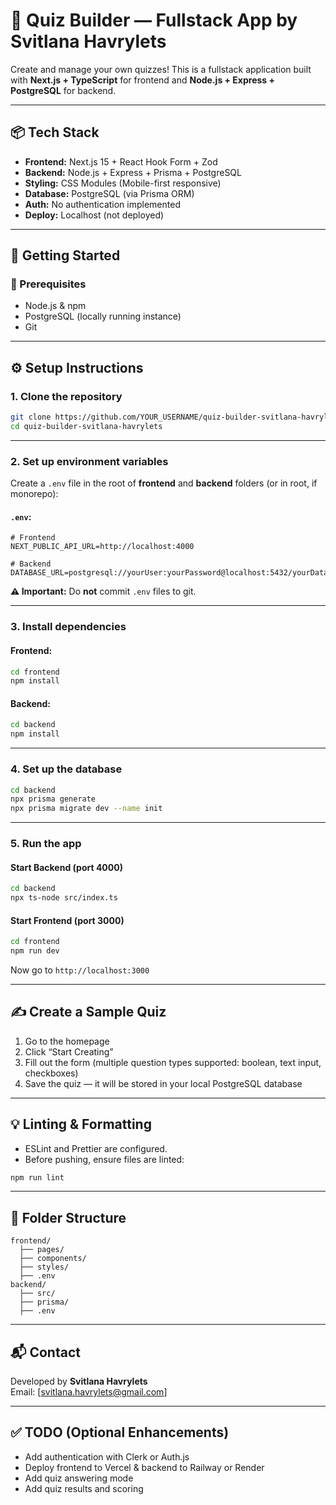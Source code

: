 # 🎯 Quiz Builder — Fullstack App by Svitlana Havrylets

Create and manage your own quizzes! This is a fullstack application built with **Next.js + TypeScript** for frontend and **Node.js + Express + PostgreSQL** for backend.

---

## 📦 Tech Stack

- **Frontend:** Next.js 15 + React Hook Form + Zod
- **Backend:** Node.js + Express + Prisma + PostgreSQL
- **Styling:** CSS Modules (Mobile-first responsive)
- **Database:** PostgreSQL (via Prisma ORM)
- **Auth:** No authentication implemented
- **Deploy:** Localhost (not deployed)

---

## 🚀 Getting Started

### 🔧 Prerequisites

- Node.js & npm
- PostgreSQL (locally running instance)
- Git

---

## ⚙️ Setup Instructions

### 1. Clone the repository

```bash
git clone https://github.com/YOUR_USERNAME/quiz-builder-svitlana-havrylets.git
cd quiz-builder-svitlana-havrylets
```

---

### 2. Set up environment variables

Create a `.env` file in the root of **frontend** and **backend** folders (or in root, if monorepo):

#### `.env`:

```env
# Frontend
NEXT_PUBLIC_API_URL=http://localhost:4000

# Backend
DATABASE_URL=postgresql://yourUser:yourPassword@localhost:5432/yourDatabaseName
```

**⚠️ Important:** Do **not** commit `.env` files to git.

---

### 3. Install dependencies

#### Frontend:

```bash
cd frontend
npm install
```

#### Backend:

```bash
cd backend
npm install
```

---

### 4. Set up the database

```bash
cd backend
npx prisma generate
npx prisma migrate dev --name init
```

---

### 5. Run the app

#### Start Backend (port 4000)

```bash
cd backend
npx ts-node src/index.ts
```

#### Start Frontend (port 3000)

```bash
cd frontend
npm run dev
```

Now go to `http://localhost:3000`

---

## ✍️ Create a Sample Quiz

1. Go to the homepage
2. Click “Start Creating”
3. Fill out the form (multiple question types supported: boolean, text input, checkboxes)
4. Save the quiz — it will be stored in your local PostgreSQL database

---

## 💡 Linting & Formatting

- ESLint and Prettier are configured.
- Before pushing, ensure files are linted:

```bash
npm run lint
```

---

## 📁 Folder Structure

```
frontend/
  ├── pages/
  ├── components/
  ├── styles/
  ├── .env
backend/
  ├── src/
  ├── prisma/
  ├── .env
```

---

## 📬 Contact

Developed by **Svitlana Havrylets**  
Email: [svitlana.havrylets@gmail.com]

---

## ✅ TODO (Optional Enhancements)

- Add authentication with Clerk or Auth.js
- Deploy frontend to Vercel & backend to Railway or Render
- Add quiz answering mode
- Add quiz results and scoring
